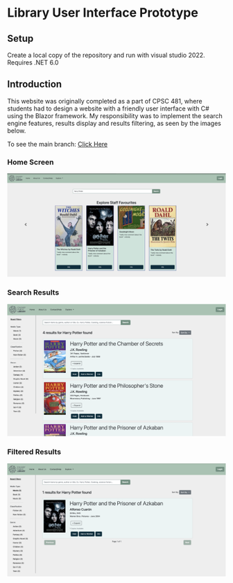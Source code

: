 # Library User Interface Prototype

## Setup

Create a local copy of the repository and run with visual studio 2022. Requires .NET 6.0

## Introduction

This website was originally completed as a part of CPSC 481, where students had to design a website with a friendly user interface with C# using the Blazor framework. My responsibility was to implement the search engine features, results display and results filtering, as seen by the images below. 

To see the main branch: [Click Here](https://github.com/BradenThomp/CPSC481_Prototype)

### Home Screen 
![Home](Images/home_screen.png)

### Search Results
![Search Results](Images/search_results.png)

### Filtered Results
![Filtered Results](Images/filtered_results.png)
